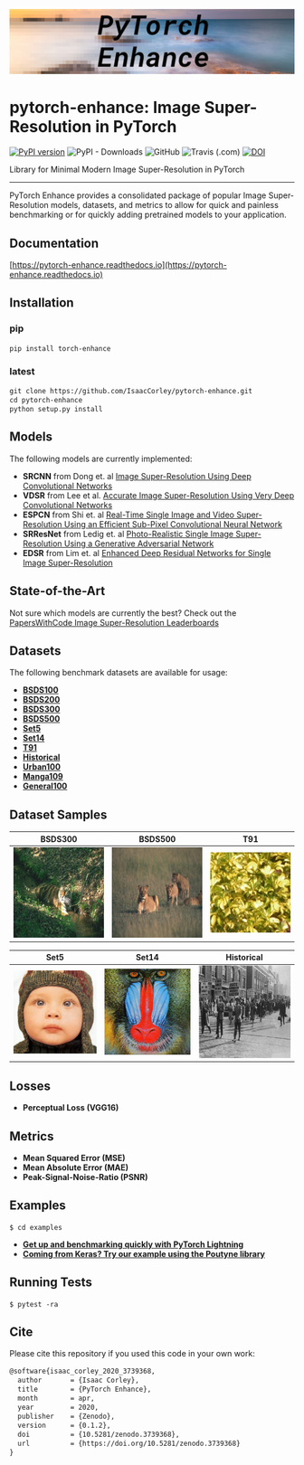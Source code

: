 ![](assets/pytorch-enhance-logo-cropped.png)

# pytorch-enhance: Image Super-Resolution in PyTorch
[![PyPI version](https://badge.fury.io/py/torch-enhance.svg)](https://badge.fury.io/py/torch-enhance)
![PyPI - Downloads](https://img.shields.io/pypi/dm/torch-enhance?style=plastic)
![GitHub](https://img.shields.io/github/license/IsaacCorley/pytorch-enhance?style=plastic)
![Travis (.com)](https://img.shields.io/travis/com/IsaacCorley/pytorch-enhance?style=plastic)
[![DOI](https://zenodo.org/badge/DOI/10.5281/zenodo.3739368.svg)](https://doi.org/10.5281/zenodo.3739368)

Library for Minimal Modern Image Super-Resolution in PyTorch


--------------------------------------------------------------------------------
PyTorch Enhance provides a consolidated package of popular Image Super-Resolution models, datasets, and metrics to allow for quick and painless benchmarking or for quickly adding pretrained models to your application.

## Documentation

[https://pytorch-enhance.readthedocs.io](https://pytorch-enhance.readthedocs.io)

## Installation

### pip
```
pip install torch-enhance
```

### latest
```
git clone https://github.com/IsaacCorley/pytorch-enhance.git
cd pytorch-enhance
python setup.py install
```

## Models
The following models are currently implemented:

* **SRCNN** from Dong et. al [Image Super-Resolution Using Deep Convolutional Networks](https://arxiv.org/pdf/1501.00092v3.pdf)
* **VDSR** from Lee et al. [Accurate Image Super-Resolution Using Very Deep Convolutional Networks](https://arxiv.org/pdf/1511.04587.pdf)
* **ESPCN** from Shi et. al [Real-Time Single Image and Video Super-Resolution Using an Efficient Sub-Pixel Convolutional Neural Network](https://arxiv.org/pdf/1609.05158v2.pdf)
* **SRResNet** from Ledig et. al [Photo-Realistic Single Image Super-Resolution Using a Generative Adversarial Network](https://arxiv.org/pdf/1609.04802v5.pdf)
* **EDSR** from Lim et. al [Enhanced Deep Residual Networks for Single Image Super-Resolution](https://arxiv.org/pdf/1707.02921v1.pdf)


## State-of-the-Art
Not sure which models are currently the best? Check out the [PapersWithCode Image Super-Resolution Leaderboards](https://paperswithcode.com/task/image-super-resolution)


## Datasets
The following benchmark datasets are available for usage:

* **[BSDS100](https://drive.google.com/drive/folders/1pRmhEmmY-tPF7uH8DuVthfHoApZWJ1QU)**
* **[BSDS200](https://drive.google.com/drive/folders/1pRmhEmmY-tPF7uH8DuVthfHoApZWJ1QU)**
* **[BSDS300](https://www2.eecs.berkeley.edu/Research/Projects/CS/vision/bsds/)**
* **[BSDS500](https://www2.eecs.berkeley.edu/Research/Projects/CS/vision/grouping/resources.html)**
* **[Set5](https://drive.google.com/drive/folders/1pRmhEmmY-tPF7uH8DuVthfHoApZWJ1QU)**
* **[Set14](https://drive.google.com/drive/folders/1pRmhEmmY-tPF7uH8DuVthfHoApZWJ1QU)**
* **[T91](https://drive.google.com/drive/folders/1pRmhEmmY-tPF7uH8DuVthfHoApZWJ1QU)**
* **[Historical](https://drive.google.com/drive/folders/1pRmhEmmY-tPF7uH8DuVthfHoApZWJ1QU)**
* **[Urban100](https://drive.google.com/drive/folders/1pRmhEmmY-tPF7uH8DuVthfHoApZWJ1QU)**
* **[Manga109](https://drive.google.com/drive/folders/1pRmhEmmY-tPF7uH8DuVthfHoApZWJ1QU)**
* **[General100](https://drive.google.com/drive/folders/1pRmhEmmY-tPF7uH8DuVthfHoApZWJ1QU)**


## Dataset Samples

**BSDS300**                 |  **BSDS500**              |   **T91**
:-------------------------:|:-------------------------:|:-------------------------:
![](assets/BSDS300.gif)  |  ![](assets/BSDS500.gif)     | ![](assets/T91.gif) 

**Set5**                    |  **Set14**                |   **Historical**
:-------------------------:|:-------------------------:|:-------------------------:
![](assets/Set5.gif)  |  ![](assets/Set14.gif)          | ![](assets/Historical.gif) 

## Losses

* **Perceptual Loss (VGG16)**

## Metrics

* **Mean Squared Error (MSE)**
* **Mean Absolute Error (MAE)**
* **Peak-Signal-Noise-Ratio (PSNR)**

## Examples

```
$ cd examples
```

* **[Get up and benchmarking quickly with PyTorch Lightning](examples/pytorch_lightning_example.py)**
* **[Coming from Keras? Try our example using the Poutyne library](examples/poutyne_example.py)**

## Running Tests

```
$ pytest -ra
```

## Cite

Please cite this repository if you used this code in your own work:

```
@software{isaac_corley_2020_3739368,
  author       = {Isaac Corley},
  title        = {PyTorch Enhance},
  month        = apr,
  year         = 2020,
  publisher    = {Zenodo},
  version      = {0.1.2},
  doi          = {10.5281/zenodo.3739368},
  url          = {https://doi.org/10.5281/zenodo.3739368}
}
```
